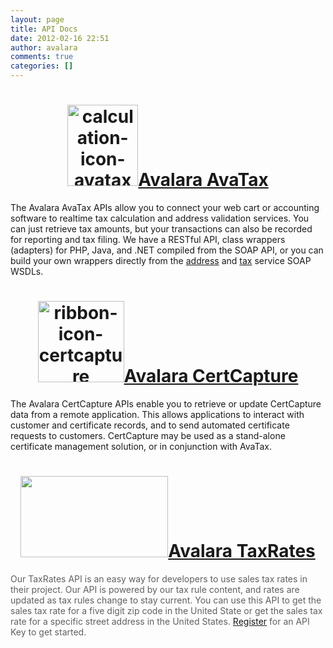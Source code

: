 ```yaml
---
layout: page
title: API Docs
date: 2012-02-16 22:51
author: avalara
comments: true
categories: []
---
```

<h1 style="text-align: center;"><a href="/api-reference/avatax15"><img class="aligncenter size-full wp-image-8115" src="/wp-content/uploads/2012/02/calculation-icon-avatax.png" alt="calculation-icon-avatax" width="113" height="130">Avalara AvaTax</a></h1><p>The Avalara AvaTax APIs allow you to connect your web cart or accounting software to realtime tax calculation and address validation services. You can just retrieve tax amounts, but your transactions can also be recorded for reporting and tax filing. We have a RESTful API, class wrappers (adapters) for PHP, Java, and .NET compiled from the SOAP API, or you can build your own wrappers directly from the <a href="https://development.avalara.net/address/addresssvc.wsdl" target="_blank">address</a> and <a href="https://development.avalara.net/tax/taxsvc.wsdl" target="_blank">tax</a> service SOAP WSDLs.</p><h1 style="text-align: center;"><a href="http://docs.certexpress.net/"><img class="aligncenter size-full wp-image-8116" src="/wp-content/uploads/2012/02/ribbon-icon-certcapture.png" alt="ribbon-icon-certcapture" width="138" height="130">Avalara CertCapture</a></h1>
The Avalara CertCapture APIs enable you to&nbsp;retrieve or update CertCapture data from a remote application. This allows applications to interact with customer and certificate records, and to send automated certificate requests to customers. CertCapture may&nbsp;be used as a stand-alone certificate management solution, or in conjunction with AvaTax.<h1 style="text-align: center;"><a href="http://taxratesapi.avalara.com/docs"><img class="aligncenter wp-image-9045" src="https://developer.avalara.com/wp-content/uploads/2012/02/taxrates-300x164.png" alt="" width="236" height="130"></a><a href="http://taxratesapi.avalara.com/docs">Avalara&nbsp;TaxRates</a></h1>
<p style="color: #5f6062;">Our TaxRates API is an easy way for developers to use sales tax rates in their project. Our API is powered by our tax rule content, and rates are updated as tax rules change to stay current. You can use this API to get the sales tax rate for a five digit zip code in the United State or get the sales tax rate for a specific street address in the United States. <a href="http://taxratesapi.avalara.com/">Register</a> for an API Key&nbsp;to get started.</p>
